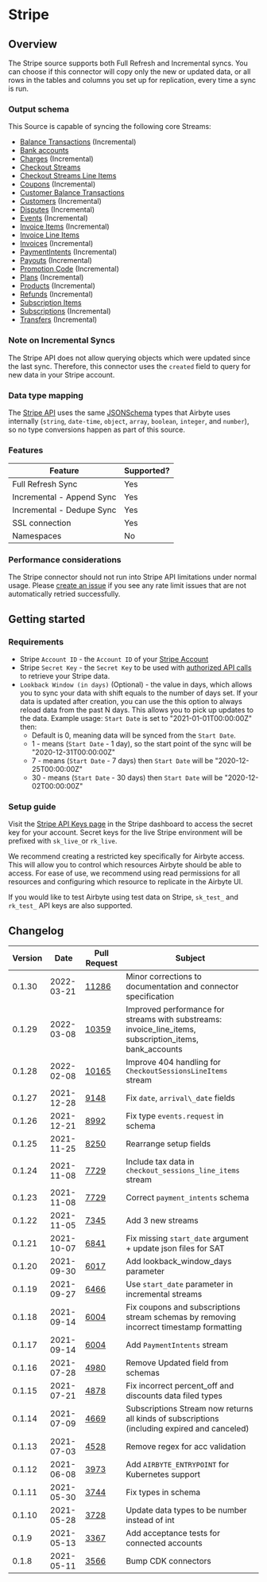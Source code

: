 # Stripe

## Overview

The Stripe source supports both Full Refresh and Incremental syncs. You can choose if this connector will copy only the new or updated data, or all rows in the tables and columns you set up for replication, every time a sync is run.

### Output schema

This Source is capable of syncing the following core Streams:

* [Balance Transactions](https://stripe.com/docs/api/balance\_transactions/list) (Incremental)
* [Bank accounts](https://stripe.com/docs/api/customer\_bank\_accounts/list)
* [Charges](https://stripe.com/docs/api/charges/list) (Incremental)
* [Checkout Streams](https://stripe.com/docs/api/checkout/sessions/list)
* [Checkout Streams Line Items](https://stripe.com/docs/api/checkout/sessions/line\_items)
* [Coupons](https://stripe.com/docs/api/coupons/list) (Incremental)
* [Customer Balance Transactions](https://stripe.com/docs/api/customer\_balance\_transactions/list)
* [Customers](https://stripe.com/docs/api/customers/list) (Incremental)
* [Disputes](https://stripe.com/docs/api/disputes/list) (Incremental)
* [Events](https://stripe.com/docs/api/events/list) (Incremental)
* [Invoice Items](https://stripe.com/docs/api/invoiceitems/list) (Incremental)
* [Invoice Line Items](https://stripe.com/docs/api/invoices/invoice\_lines)
* [Invoices](https://stripe.com/docs/api/invoices/list) (Incremental)
* [PaymentIntents](https://stripe.com/docs/api/payment\_intents/list) (Incremental)
* [Payouts](https://stripe.com/docs/api/payouts/list) (Incremental)
* [Promotion Code](https://stripe.com/docs/api/promotion\_codes/list) (Incremental)
* [Plans](https://stripe.com/docs/api/plans/list) (Incremental)
* [Products](https://stripe.com/docs/api/products/list) (Incremental)
* [Refunds](https://stripe.com/docs/api/refunds/list) (Incremental)
* [Subscription Items](https://stripe.com/docs/api/subscription\_items/list)
* [Subscriptions](https://stripe.com/docs/api/subscriptions/list) (Incremental)
* [Transfers](https://stripe.com/docs/api/transfers/list) (Incremental)

### Note on Incremental Syncs

The Stripe API does not allow querying objects which were updated since the last sync. Therefore, this connector uses the `created` field to query for new data in your Stripe account.

### Data type mapping

The [Stripe API](https://stripe.com/docs/api) uses the same [JSONSchema](https://json-schema.org/understanding-json-schema/reference/index.html) types that Airbyte uses internally (`string`, `date-time`, `object`, `array`, `boolean`, `integer`, and `number`), so no type conversions happen as part of this source.

### Features

| Feature                   | Supported? |
| ------------------------- | ---------- |
| Full Refresh Sync         | Yes        |
| Incremental - Append Sync | Yes        |
| Incremental - Dedupe Sync | Yes        |
| SSL connection            | Yes        |
| Namespaces                | No         |

### Performance considerations

The Stripe connector should not run into Stripe API limitations under normal usage. Please [create an issue](https://github.com/airbytehq/airbyte/issues) if you see any rate limit issues that are not automatically retried successfully.

## Getting started

### Requirements

* Stripe `Account ID` - the `Account ID` of your [Stripe Account](https://dashboard.stripe.com/settings/account)
* Stripe `Secret Key` - the `Secret Key` to be used with [authorized API calls](https://dashboard.stripe.com/apikeys) to retrieve your Stripe data.
* `Lookback Window (in days)` (Optional) - the value in days, which allows you to sync your data with shift equals to the number of days set. If your data is updated after creation, you can use the this option to always reload data from the past N days. This allows you to pick up updates to the data. Example usage: `Start Date` is set to "2021-01-01T00:00:00Z" then:
  * Default is 0, meaning data will be synced from the `Start Date`.
  * 1 - means (`Start Date` - 1 day), so the start point of the sync will be "2020-12-31T00:00:00Z"
  * 7 - means (`Start Date` - 7 days) then `Start Date` will be "2020-12-25T00:00:00Z"
  * 30 - means (`Start Date` - 30 days) then `Start Date` will be "2020-12-02T00:00:00Z"

### Setup guide

Visit the [Stripe API Keys page](https://dashboard.stripe.com/apikeys) in the Stripe dashboard to access the secret key for your account. Secret keys for the live Stripe environment will be prefixed with `sk_live_`or `rk_live`.

We recommend creating a restricted key specifically for Airbyte access. This will allow you to control which resources Airbyte should be able to access. For ease of use, we recommend using read permissions for all resources and configuring which resource to replicate in the Airbyte UI.

If you would like to test Airbyte using test data on Stripe, `sk_test_` and `rk_test_` API keys are also supported.

## Changelog

| Version | Date       | Pull Request                                             | Subject                                                                                                     |
| ------- | ---------- | -------------------------------------------------------- | ----------------------------------------------------------------------------------------------------------- |
| 0.1.30  | 2022-03-21 | [11286](https://github.com/airbytehq/airbyte/pull/11286) | Minor corrections to documentation and connector specification                                              |
| 0.1.29  | 2022-03-08 | [10359](https://github.com/airbytehq/airbyte/pull/10359) | Improved performance for streams with substreams: invoice\_line\_items, subscription\_items, bank\_accounts |
| 0.1.28  | 2022-02-08 | [10165](https://github.com/airbytehq/airbyte/pull/10165) | Improve 404 handling for `CheckoutSessionsLineItems` stream                                                 |
| 0.1.27  | 2021-12-28 | [9148](https://github.com/airbytehq/airbyte/pull/9148)   | Fix `date`, `arrival\_date` fields                                                                          |
| 0.1.26  | 2021-12-21 | [8992](https://github.com/airbytehq/airbyte/pull/8992)   | Fix type `events.request` in schema                                                                         |
| 0.1.25  | 2021-11-25 | [8250](https://github.com/airbytehq/airbyte/pull/8250)   | Rearrange setup fields                                                                                      |
| 0.1.24  | 2021-11-08 | [7729](https://github.com/airbytehq/airbyte/pull/7729)   | Include tax data in `checkout_sessions_line_items` stream                                                   |
| 0.1.23  | 2021-11-08 | [7729](https://github.com/airbytehq/airbyte/pull/7729)   | Correct `payment_intents` schema                                                                            |
| 0.1.22  | 2021-11-05 | [7345](https://github.com/airbytehq/airbyte/pull/7345)   | Add 3 new streams                                                                                           |
| 0.1.21  | 2021-10-07 | [6841](https://github.com/airbytehq/airbyte/pull/6841)   | Fix missing `start_date` argument + update json files for SAT                                               |
| 0.1.20  | 2021-09-30 | [6017](https://github.com/airbytehq/airbyte/pull/6017)   | Add lookback\_window\_days parameter                                                                        |
| 0.1.19  | 2021-09-27 | [6466](https://github.com/airbytehq/airbyte/pull/6466)   | Use `start_date` parameter in incremental streams                                                           |
| 0.1.18  | 2021-09-14 | [6004](https://github.com/airbytehq/airbyte/pull/6004)   | Fix coupons and subscriptions stream schemas by removing incorrect timestamp formatting                     |
| 0.1.17  | 2021-09-14 | [6004](https://github.com/airbytehq/airbyte/pull/6004)   | Add `PaymentIntents` stream                                                                                 |
| 0.1.16  | 2021-07-28 | [4980](https://github.com/airbytehq/airbyte/pull/4980)   | Remove Updated field from schemas                                                                           |
| 0.1.15  | 2021-07-21 | [4878](https://github.com/airbytehq/airbyte/pull/4878)   | Fix incorrect percent\_off and discounts data filed types                                                   |
| 0.1.14  | 2021-07-09 | [4669](https://github.com/airbytehq/airbyte/pull/4669)   | Subscriptions Stream now returns all kinds of subscriptions (including expired and canceled)                |
| 0.1.13  | 2021-07-03 | [4528](https://github.com/airbytehq/airbyte/pull/4528)   | Remove regex for acc validation                                                                             |
| 0.1.12  | 2021-06-08 | [3973](https://github.com/airbytehq/airbyte/pull/3973)   | Add `AIRBYTE_ENTRYPOINT` for Kubernetes support                                                             |
| 0.1.11  | 2021-05-30 | [3744](https://github.com/airbytehq/airbyte/pull/3744)   | Fix types in schema                                                                                         |
| 0.1.10  | 2021-05-28 | [3728](https://github.com/airbytehq/airbyte/pull/3728)   | Update data types to be number instead of int                                                               |
| 0.1.9   | 2021-05-13 | [3367](https://github.com/airbytehq/airbyte/pull/3367)   | Add acceptance tests for connected accounts                                                                 |
| 0.1.8   | 2021-05-11 | [3566](https://github.com/airbytehq/airbyte/pull/3368)   | Bump CDK connectors                                                                                         |
